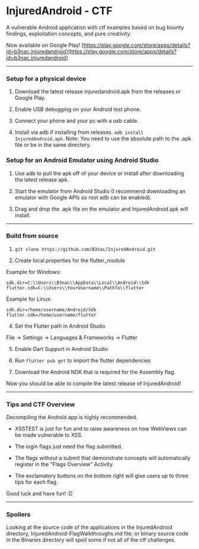 # InjuredAndroid - CTF

A vulnerable Android application with ctf examples based on bug bounty findings, exploitation concepts, and pure creativity.

Now available on Google Play! [https://play.google.com/store/apps/details?id=b3nac.injuredandroid](https://play.google.com/store/apps/details?id=b3nac.injuredandroid)

---

### Setup for a physical device

1. Download the latest release injuredandroid.apk from the releases or Google Play.

2. Enable USB debugging on your Android test phone.

3. Connect your phone and your pc with a usb cable.

4. Install via adb if installing from releases. `adb install InjuredAndroid.apk`. Note: You need to use the absolute path to the .apk file or be in the same directory.

### Setup for an Android Emulator using Android Studio

1. Use adb to pull the apk off of your device or install after downloading the latest release apk.

2. Start the emulator from Android Studio (I recommend downloading an emulator with Google APIs so root adb can be enabled).

3. Drag and drop the .apk file on the emulator and InjuredAndroid.apk will install.

---

### Build from source

1. `git clone https://github.com/B3nac/InjuredAndroid.git`

2. Create local.properties for the flutter_module

Example for Windows:


```
sdk.dir=C:\\Users\\B3nac\\AppData\\Local\\Android\\Sdk
flutter.sdk=C:\\Users\\YourUsername\\PathTo\\flutter
```

Example for Linux:

```
sdk.dir=/home/username/Android/Sdk
flutter.sdk=/home/username/flutter
```

4. Set the Flutter path in Android Studio

File -> Settings -> Languages ​​& Frameworks -> Flutter

5. Enable Dart Support in Android Studio

6. Run `flutter pub get` to import the flutter dependencies

7. Download the Android NDK that is required for the Assembly flag.

Now you should be able to compile the latest release of InjuredAndroid! 

---

### Tips and CTF Overview

Decompiling the Android app is highly recommended.

 - XSSTEST is just for fun and to raise awareness on how WebViews can be made vulnerable to XSS.

 - The login flags just need the flag submitted.

 - The flags without a submit that demonstrate concepts will automatically register in the "Flags Overview" Activity.

 - The exclamatory buttons on the bottom right will give users up to three tips for each flag.

 Good luck and have fun! :D

 ---

### Spoilers

Looking at the source code of the applications in the InjuredAndroid directory, InjuredAndroid-FlagWalkthroughs.md file, or binary source code in the Binaries directory will spoil some if not all of the ctf challenges.
